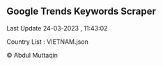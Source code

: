 

## Google Trends Keywords Scraper 
 
Last Update 24-03-2023 , 11:43:02

Country List :
VIETNAM.json



© Abdul Muttaqin 
